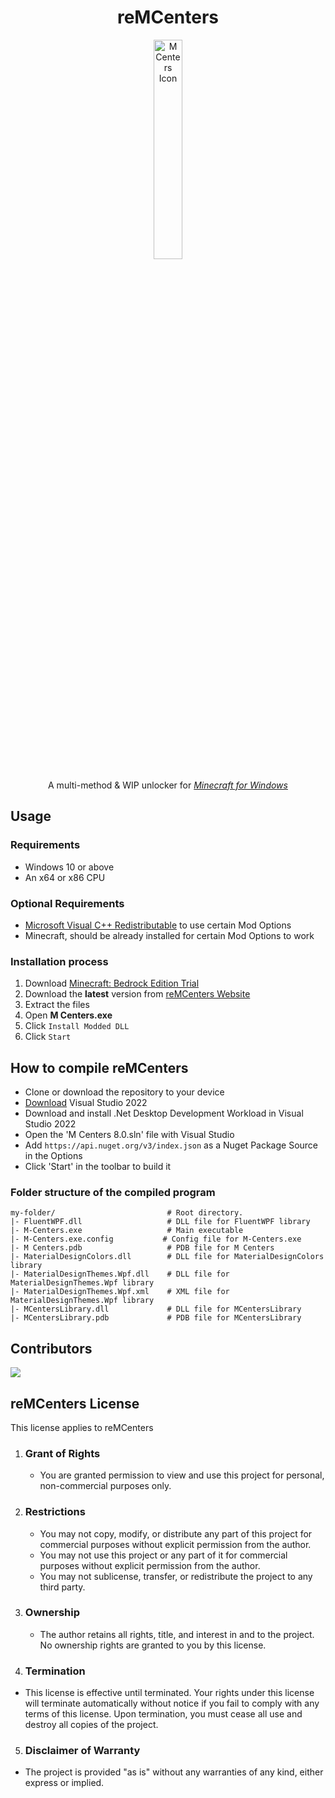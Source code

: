 <div align='center'>
<h1>reMCenters</h1>
<p>
  <img src='https://github.com/OpenM-Project/reMCenters/blob/master/MCenters/images/mcenter_5_icon.png?raw=true' alt='M Centers Icon' width="30%">
</p>
<p>A multi-method &amp; WIP unlocker for <em><a href="ms-windows-store://pdp/?ProductId=9NBLGGH2JHXJ">Minecraft for Windows</a></em>
</p>
</div>

## Usage

### Requirements

  - Windows 10 or above
  - An x64 or x86 CPU
### Optional Requirements
  - [Microsoft Visual C++ Redistributable](https://aka.ms/vs/17/release/vc_redist.x64.exe) to use certain Mod Options
  - Minecraft, should be already installed for certain Mod Options to work

<h3>Installation process</h3>
<ol>
    <li>Download <a href="ms-windows-store://pdp/?ProductId=9NBLGGH2JHXJ">Minecraft: Bedrock Edition Trial</a></li>
    <li>Download the <strong>latest</strong> version from <a href="https://mcenters.net/Downloads/M-Centers-8th-Edition/">reMCenters Website</a></li>
    <li>Extract the files</li>
    <li>Open <strong>M Centers.exe</strong></li>
    <li>Click <code>Install Modded DLL</code></li>
    <li>Click <code>Start</code></li>
</ol>

## How to compile reMCenters
- Clone or download the repository to your device
- [Download](https://visualstudio.microsoft.com/) Visual Studio 2022
- Download and install .Net Desktop Development Workload in Visual Studio 2022
- Open the 'M Centers 8.0.sln' file with Visual Studio
- Add `https://api.nuget.org/v3/index.json` as a Nuget Package Source in the Options
- Click 'Start' in the toolbar to build it

### Folder structure of the compiled program 
```
my-folder/                         # Root directory.
|- FluentWPF.dll                   # DLL file for FluentWPF library
|- M-Centers.exe                   # Main executable
|- M-Centers.exe.config           # Config file for M-Centers.exe
|- M Centers.pdb                   # PDB file for M Centers
|- MaterialDesignColors.dll        # DLL file for MaterialDesignColors library
|- MaterialDesignThemes.Wpf.dll    # DLL file for MaterialDesignThemes.Wpf library
|- MaterialDesignThemes.Wpf.xml    # XML file for MaterialDesignThemes.Wpf library
|- MCentersLibrary.dll             # DLL file for MCentersLibrary
|- MCentersLibrary.pdb             # PDB file for MCentersLibrary
```
## Contributors

 <a href = "https://github.com/OpenM-Project/reMCenters/graphs/contributors">
   <img src = "https://contrib.rocks/image?repo=OpenM-Project/reMCenters"/>
 </a>

## reMCenters License

This license applies to reMCenters

1. ### Grant of Rights
   - You are granted permission to view and use this project for personal, non-commercial purposes only.

2. ### Restrictions
   - You may not copy, modify, or distribute any part of this project for commercial purposes without explicit permission from the author.
   - You may not use this project or any part of it for commercial purposes without explicit permission from the author.
   - You may not sublicense, transfer, or redistribute the project to any third party.

3. ### Ownership
   - The author retains all rights, title, and interest in and to the project. No ownership rights are granted to you by this license.

4. ### Termination
  - This license is effective until terminated. Your rights under this license will terminate automatically without notice if you fail to comply with any terms of this license. Upon termination, you must cease all use and destroy all copies of the project.

5. ### Disclaimer of Warranty
  - The project is provided "as is" without any warranties of any kind, either express or implied.
